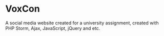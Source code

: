 # VoxCon
A social media website created for a university assignment, created with PHP Storm, Ajax, JavaScript, jQuery and etc.
